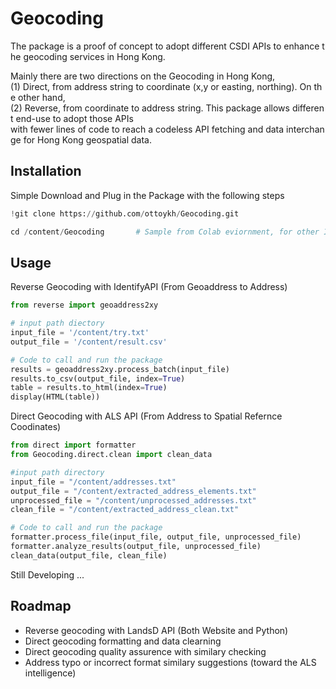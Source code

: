 
# Geocoding 

The package is a proof of concept to adopt different CSDI APIs to enhance the geocoding services in Hong Kong. 

Mainly there are two directions on the Geocoding in Hong Kong, 
(1) Direct, from address string to coordinate (x,y or easting, northing). On the other hand,
(2) Reverse, from coordinate to address string. This package allows different end-use to adopt those APIs with fewer lines of code to reach a codeless API fetching and data interchange for Hong Kong geospatial data. 




## Installation

Simple Download and Plug in the Package with the following steps
```python
!git clone https://github.com/ottoykh/Geocoding.git
```
```python
cd /content/Geocoding       # Sample from Colab eviornment, for other IDE to find the downloaded directory 
```
## Usage
Reverse Geocoding with IdentifyAPI (From Geoaddress to Address)
```python
from reverse import geoaddress2xy

# input path diectory 
input_file = '/content/try.txt'
output_file = '/content/result.csv'

# Code to call and run the package 
results = geoaddress2xy.process_batch(input_file)
results.to_csv(output_file, index=True)
table = results.to_html(index=True)
display(HTML(table)) 
```

Direct Geocoding with ALS API (From Address to Spatial Refernce Coodinates)
```python 
from direct import formatter
from Geocoding.direct.clean import clean_data

#input path directory
input_file = "/content/addresses.txt"
output_file = "/content/extracted_address_elements.txt"
unprocessed_file = "/content/unprocessed_addresses.txt"
clean_file = "/content/extracted_address_clean.txt"

# Code to call and run the package 
formatter.process_file(input_file, output_file, unprocessed_file)
formatter.analyze_results(output_file, unprocessed_file)
clean_data(output_file, clean_file)

```

Still Developing ... 

## Roadmap

-  Reverse geocoding with LandsD API (Both Website and Python)
-  Direct geocoding formatting and data clearning 
-  Direct geocoding quality assurence with similary checking 
-  Address typo or incorrect format similary suggestions (toward the ALS intelligence)
